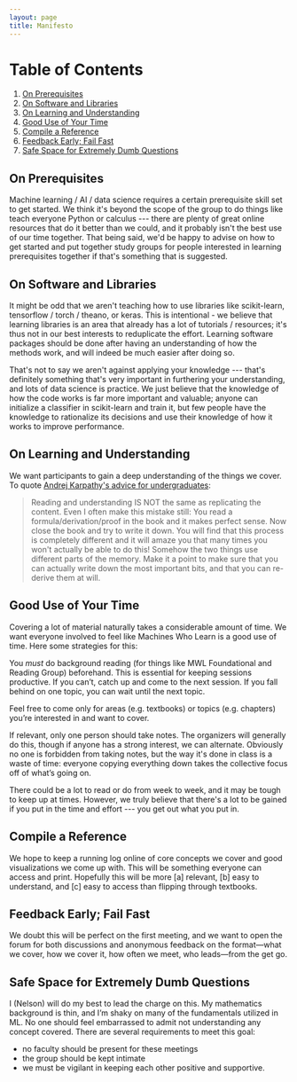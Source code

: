 ```yaml
---
layout: page
title: Manifesto
---
```


# Table of Contents
1. [On Prerequisites](#on-prerequisites)
2. [On Software and Libraries](#on-software-and-libraries)
3. [On Learning and Understanding](#on-learning-and-understanding)
4. [Good Use of Your Time](#good-use-of-your-time)
5. [Compile a Reference](#compile-a-reference)
6. [Feedback Early; Fail Fast](#feedback-early-fail-fast)
7. [Safe Space for Extremely Dumb Questions](#safe-space-for-extremely-dumb-questions)

## On Prerequisites

Machine learning / AI / data science requires a certain prerequisite skill set
to get started. We think it's beyond the scope of the group to do things like
teach everyone Python or calculus --- there are plenty of great online resources
that do it better than we could, and it probably isn't the best use of our time
together. That being said, we'd be happy to advise on how to get started and put
together study groups for people interested in learning prerequisites together
if that's something that is suggested.

## On Software and Libraries

It might be odd that we aren't teaching how to use libraries like scikit-learn,
tensorflow / torch / theano, or keras. This is intentional - we believe that
learning libraries is an area that already has a lot of tutorials / resources;
it's thus not in our best interests to reduplicate the effort. Learning software
packages should be done after having an understanding of how the methods work,
and will indeed be much easier after doing so.

That's not to say we aren't against applying your knowledge --- that's
definitely something that's very important in furthering your understanding, and
lots of data science is practice. We just believe that the knowledge of how the
code works is far more important and valuable; anyone can initialize a
classifier in scikit-learn and train it, but few people have the knowledge to
rationalize its decisions and use their knowledge of how it works to improve
performance.

## On Learning and Understanding

We want participants to gain a deep understanding of the things we cover. To quote [Andrej Karpathy's advice for undergraduates]():

> Reading and understanding IS NOT the same as replicating the content. Even I
> often make this mistake still: You read a formula/derivation/proof in the book
> and it makes perfect sense. Now close the book and try to write it down. You
> will find that this process is completely different and it will amaze you that
> many times you won't actually be able to do this! Somehow the two things use
> different parts of the memory. Make it a point to make sure that you can
> actually write down the most important bits, and that you can re-derive them
> at will.

## Good Use of Your Time

Covering a lot of material naturally takes a considerable amount of time. We
want everyone involved to feel like Machines Who Learn is a good use of time.
Here some strategies for this:

You *must* do background reading (for things like MWL Foundational and Reading
Group) beforehand. This is essential for keeping sessions productive. If you
can’t, catch up and come to the next session. If you fall behind on one topic,
you can wait until the next topic.

Feel free to come only for areas (e.g. textbooks) or topics (e.g. chapters)
you’re interested in and want to cover.

If relevant, only one person should take notes. The organizers will generally do
this, though if anyone has a strong interest, we can alternate. Obviously no one
is forbidden from taking notes, but the way it's done in class is a waste of
time: everyone copying everything down takes the collective focus off of what’s
going on.

There could be a lot to read or do from week to week, and it may be tough to
keep up at times. However, we truly believe that there's a lot to be gained if
you put in the time and effort --- you get out what you put in.

## Compile a Reference

We hope to keep a running log online of core concepts we cover and good visualizations we come up with. This will be something everyone can access and print. Hopefully this will be more [a] relevant, [b] easy to understand, and [c] easy to access than flipping through textbooks.

## Feedback Early; Fail Fast

We doubt this will be perfect on the first meeting, and we want to open the forum for both discussions and anonymous feedback on the format—what we cover, how we cover it, how often we meet, who leads—from the get go.

## Safe Space for Extremely Dumb Questions 

I (Nelson) will do my best to lead the charge on this. My mathematics background
is thin, and I’m shaky on many of the fundamentals utilized in ML. No one should
feel embarrassed to admit not understanding any concept covered. There are
several requirements to meet this goal:

- no faculty should be present for these meetings
- the group should be kept intimate
- we must be vigilant in keeping each other positive and supportive.
